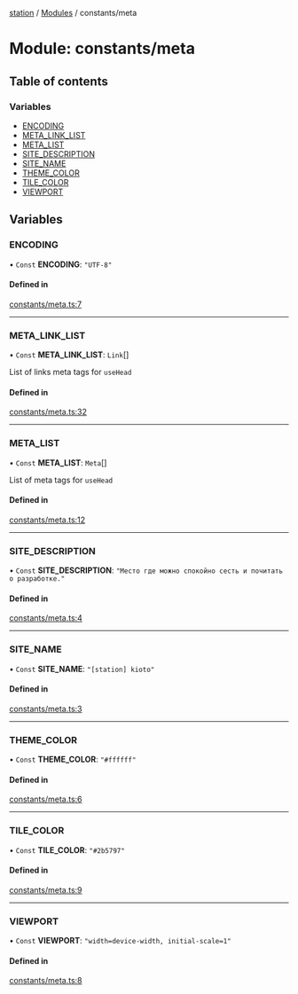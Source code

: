 [station](../README.md) / [Modules](../modules.md) / constants/meta

# Module: constants/meta

## Table of contents

### Variables

- [ENCODING](constants_meta.md#encoding)
- [META\_LINK\_LIST](constants_meta.md#meta_link_list)
- [META\_LIST](constants_meta.md#meta_list)
- [SITE\_DESCRIPTION](constants_meta.md#site_description)
- [SITE\_NAME](constants_meta.md#site_name)
- [THEME\_COLOR](constants_meta.md#theme_color)
- [TILE\_COLOR](constants_meta.md#tile_color)
- [VIEWPORT](constants_meta.md#viewport)

## Variables

### ENCODING

• `Const` **ENCODING**: ``"UTF-8"``

#### Defined in

[constants/meta.ts:7](https://github.com/kiotosi/station/blob/4059bc9/constants/meta.ts#L7)

___

### META\_LINK\_LIST

• `Const` **META\_LINK\_LIST**: `Link`[]

List of links meta tags for `useHead`

#### Defined in

[constants/meta.ts:32](https://github.com/kiotosi/station/blob/4059bc9/constants/meta.ts#L32)

___

### META\_LIST

• `Const` **META\_LIST**: `Meta`[]

List of meta tags for `useHead`

#### Defined in

[constants/meta.ts:12](https://github.com/kiotosi/station/blob/4059bc9/constants/meta.ts#L12)

___

### SITE\_DESCRIPTION

• `Const` **SITE\_DESCRIPTION**: ``"Место где можно спокойно сесть и почитать о разработке."``

#### Defined in

[constants/meta.ts:4](https://github.com/kiotosi/station/blob/4059bc9/constants/meta.ts#L4)

___

### SITE\_NAME

• `Const` **SITE\_NAME**: ``"[station] kioto"``

#### Defined in

[constants/meta.ts:3](https://github.com/kiotosi/station/blob/4059bc9/constants/meta.ts#L3)

___

### THEME\_COLOR

• `Const` **THEME\_COLOR**: ``"#ffffff"``

#### Defined in

[constants/meta.ts:6](https://github.com/kiotosi/station/blob/4059bc9/constants/meta.ts#L6)

___

### TILE\_COLOR

• `Const` **TILE\_COLOR**: ``"#2b5797"``

#### Defined in

[constants/meta.ts:9](https://github.com/kiotosi/station/blob/4059bc9/constants/meta.ts#L9)

___

### VIEWPORT

• `Const` **VIEWPORT**: ``"width=device-width, initial-scale=1"``

#### Defined in

[constants/meta.ts:8](https://github.com/kiotosi/station/blob/4059bc9/constants/meta.ts#L8)
